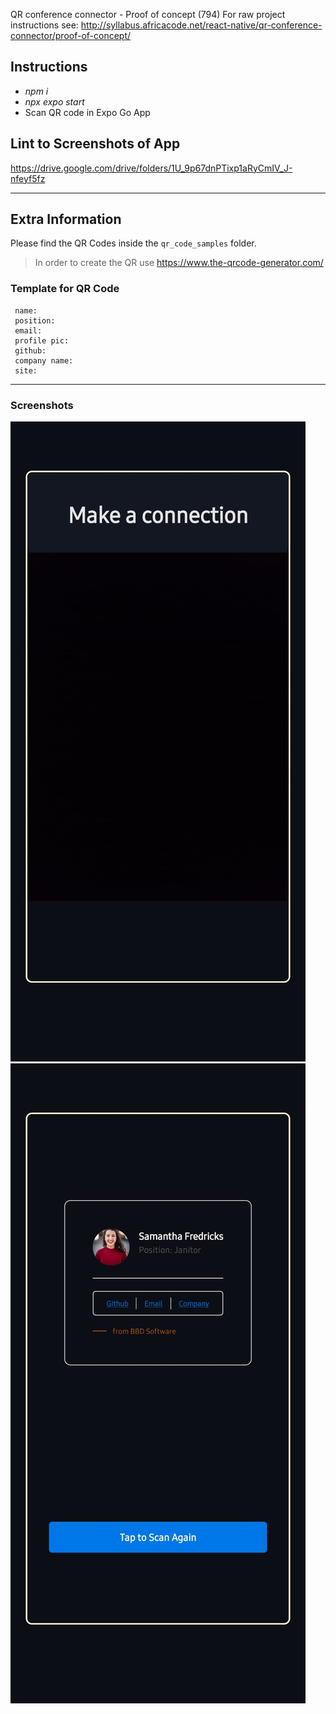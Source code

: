 QR conference connector - Proof of concept (794)
For raw project instructions see: http://syllabus.africacode.net/react-native/qr-conference-connector/proof-of-concept/

## Instructions
- *npm i*
- *npx expo start*
- Scan QR code in Expo Go App

## Lint to Screenshots of App
https://drive.google.com/drive/folders/1U_9p67dnPTixp1aRyCmIV_J-nfeyf5fz

--- 

## Extra Information
Please find the QR Codes inside the `qr_code_samples` folder.
> In order to create the QR use https://www.the-qrcode-generator.com/

### Template for QR Code
```
 name: 
 position: 
 email: 
 profile pic: 
 github: 
 company name: 
 site: 
```

---

### Screenshots 
![Getting Started](./Screenshots/Home.jpg) ![Getting Started](./Screenshots/User.jpg)
